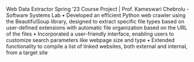 Web Data Extractor Spring ’23
Course Project | Prof. Kameswari Chebrolu - Software Systems Lab
• Developed an efficient Python web crawler using the BeautifulSoup library, designed to extract specific file types
based on user-defined extensions with automatic file organization based on the URL of the files
• Incorporated a user-friendly interface, enabling users to customize search parameters like webpage size and type
• Extended functionality to compile a list of linked websites, both external and internal, from a target site
